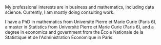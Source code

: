 My professional interests are in business and mathematics, including data science. Currently, I am mostly doing consulting work.

I have a PhD in mathematics from Université Pierre et Marie Curie (Paris 6), a master in Statistics from Université Pierre et Marie Curie (Paris 6), and a degree in economics and government from the École Nationale de la Statistique et de l'Administration Économique in Paris.
